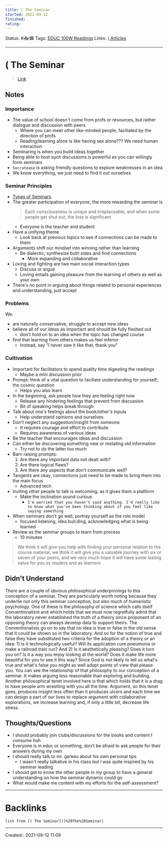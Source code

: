 ```yaml
---
title: ( The Seminar
started: 2021-09-12 
finished:
rating: 
---
```

Status: #📥/🟩 
Tags: [EDUC 100W Readings](EDUC%20100W%20Readings)
Links: [( Articles](out/-articles.md)
___
# ( The Seminar
> [Link](https://canvas.sfu.ca/courses/64952/files/folder/Readings?preview=16967691)
## Notes
### Importance
- The value of school doesn't come from profs or resources, but rather dialogue and discussion with peers
	- Where you can meet other like-minded people, faciliated by the direction of profs
	- Reading/learning alone is like having sex alone??? We need human interaction
- Seminaring is when you build ideas together
- Being able to host such discussions is powerful as you can willingly form seminars
- `Socratease` is asking friendly questions to explore weaknesses in an idea
- We know everything, we just need to find it out ourselves
### Seminar Principles
- [Types of Seminars](Types%20of%20Seminars)
- The greater participation of everyone, the more rewarding the seminar is
	> Each consciousness is unique and irreplaceable, and when some people get shut out, the loss is significant
	- Everyone is the teacher and student
- Have a unifying theme
	- Look back at previous topics to see if connections can be made to them
- Arguments shift our mindset into winning rather than learning
	- Be dialectic; synthesize both sides and find connections
		- More expanding and collaborative
- Loving and fighting are two main social interaction types
	- Discuss or argue
	- Loving entails gaining pleasure from the learning of others as well as your own
- There's no point in arguing about things related to personal experiences and understanding, just accept
### Problems
We:
- are naturally conservative, struggle to accept new ideas
- believe all of our ideas as important and should be fully fleshed out
	- don't hold on to an idea when the topic has changed course
- find that learning from others makes us feel inferior
	- Instead, say "I never saw it like that, thank you"
### Cultivation
- Important for facilitators to spend quality time digesting the readings
	- Maybe a mini discussion prior
- Prompt: think of a vital question to faciliate understanding for yourself; the cosmic question
	- Helps you also learn
- In the beginning, ask people how they are feeling right now
	- Release any hindering feelings that prevent from discussion
	- Bit of speaking helps break through
- Talk about one's feelings about the book/other's inputs
	- Help understand opinions and ourselves
- Don't neglect any suggestion/insight from someone
	- It requires courage and effort to contribute
	- Requires awareness of various ideas
- Be the teacher that encourages ideas and discussion
- Can either be discovering something new or restating old information
	- Try not to do the latter too much
- Barn raising prompts:
	1. Are there any important data not dealt with?
	2. Are there logical flaws?
	3. Are there any aspects that don't communicate well?
- Tangents are okay, connections just need to be made to bring them into the main focus
	- Advanced tech
- Inviting other people to talk is welcoming, as it gives them a platform
	- Make the inclination sound curious
		- `I'm worried that you haven't said anything. I'd really like to know what you've been thinking about if you feel like saying something`
- When seminars don't go well, portray yourself as the role model
	- focused listening, idea buil;ding, acknowledging what is being learned
- Review as the seminar groups to learn from process
	- 10 minutes

> We think it will give you help with finding your personal relation to the course material; we think it will give you a valuable journey with six or seven of your peers, and we very much hope it will have some lasting value for you as readers and as learners
## Didn't Understand
There are a couple of obvious philosophical underpinnings to this conception of a seminar. They are particularly worth noting because they underlie not only this seminar conception, but also much of humanistic psychology. One of these is the philosophy of science which calls itself Conventionalism and which holds that we must now regretfully admit that the laboratory never established the truth of a theory since proponent of an opposing theory can always develop data to support theirs. The Conventionalists go on to say that no idea is true or false in the old sense that it could be shown so in the laboratory. And so for the notion of true and false they have substituted two criteria for the adoption of a theory or an idea: 1) Is it technologically useful? Will its application cure pneumonia or make a railroad train run? And 2) Is it aesthetically pleasing? Does it turn you on? Is it a way you enjoy looking at the world? Does it make life more beautiful for you to see it this way? Since God is not likely to tell us what's true and what's false you might as well adopt points of view that please you. You can see the relationship of that philosophy to our conception of a seminar. It makes arguing less reasonable than exploring and building. Another philosophical tenet involved here is that which holds that it is a drag to have people arm wrestling with you all the time. Argument, so this tenet goes, produces insight less often than it produces ulcers and each time we can design a part of our lives to replace argument with collaborative explorations, we increase learning and, if only a little bit, decrease life stress.
## Thoughts/Questions
- I should probably join clubs/discussions for the books and content I consume huh
- Everyone is in educ or something, don't be afraid to ask people for their answers during my own
- I should really talk to mr. gareau about his own personal tips
	- I wasn't really talkative in his class but I was quite inspired by his seminar leading
- I should get to know the other people in my group to have a general understanding on how the seminar dynamic could go
- What would make me content with my efforts for the self-assessment?
___
# Backlinks
```dataview
list from [( The Seminar]((%20The%20Seminar)
```
___

Created:: 2021-09-12 11:09
